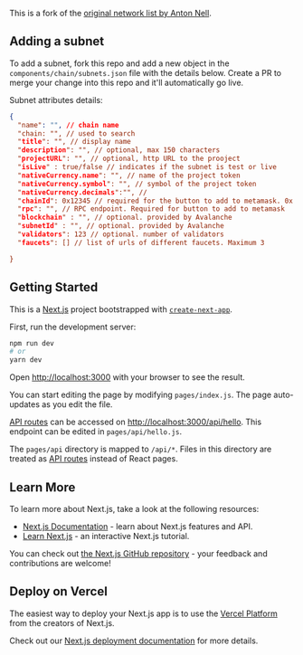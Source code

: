 This is a fork of the [original network list by Anton Nell](https://github.com/antonnell/networklist-org).

## Adding a subnet

To add a subnet, fork this repo and add a new object in the `components/chain/subnets.json` file with the details below. Create a PR to merge your change into this repo and it'll automatically go live.

Subnet attributes details:

```json
{
  "name": "", // chain name
  "chain: "", // used to search
  "title": "", // display name
  "description": "", // optional, max 150 characters
  "projectURL": "", // optional, http URL to the prooject
  "isLive" : true/false // indicates if the subnet is test or live
  "nativeCurrency.name": "", // name of the project token
  "nativeCurrency.symbol": "", // symbol of the project token
  "nativeCurrency.decimals":"", //
  "chainId": 0x12345 // required for the button to add to metamask. 0x format
  "rpc": "", // RPC endpoint. Required for button to add to metamask
  "blockchain" : "", // optional. provided by Avalanche
  "subnetId" : "", // optional. provided by Avalanche
  "validators": 123 // optional. number of validators
  "faucets": [] // list of urls of different faucets. Maximum 3

}
```

## Getting Started

This is a [Next.js](https://nextjs.org/) project bootstrapped with [`create-next-app`](https://github.com/vercel/next.js/tree/canary/packages/create-next-app).

First, run the development server:

```bash
npm run dev
# or
yarn dev
```

Open [http://localhost:3000](http://localhost:3000) with your browser to see the result.

You can start editing the page by modifying `pages/index.js`. The page auto-updates as you edit the file.

[API routes](https://nextjs.org/docs/api-routes/introduction) can be accessed on [http://localhost:3000/api/hello](http://localhost:3000/api/hello). This endpoint can be edited in `pages/api/hello.js`.

The `pages/api` directory is mapped to `/api/*`. Files in this directory are treated as [API routes](https://nextjs.org/docs/api-routes/introduction) instead of React pages.

## Learn More

To learn more about Next.js, take a look at the following resources:

- [Next.js Documentation](https://nextjs.org/docs) - learn about Next.js features and API.
- [Learn Next.js](https://nextjs.org/learn) - an interactive Next.js tutorial.

You can check out [the Next.js GitHub repository](https://github.com/vercel/next.js/) - your feedback and contributions are welcome!

## Deploy on Vercel

The easiest way to deploy your Next.js app is to use the [Vercel Platform](https://vercel.com/new?utm_medium=default-template&filter=next.js&utm_source=create-next-app&utm_campaign=create-next-app-readme) from the creators of Next.js.

Check out our [Next.js deployment documentation](https://nextjs.org/docs/deployment) for more details.

